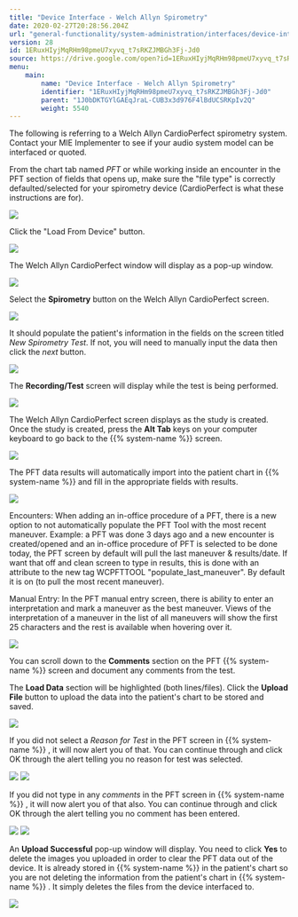 ```yaml
---
title: "Device Interface - Welch Allyn Spirometry"
date: 2020-02-27T20:28:56.204Z
url: "general-functionality/system-administration/interfaces/device-interface-welch-allyn-spirometry.html"
version: 28
id: 1ERuxHIyjMqRHm98pmeU7xyvq_t7sRKZJMBGh3Fj-Jd0
source: https://drive.google.com/open?id=1ERuxHIyjMqRHm98pmeU7xyvq_t7sRKZJMBGh3Fj-Jd0
menu:
    main:
        name: "Device Interface - Welch Allyn Spirometry"
        identifier: "1ERuxHIyjMqRHm98pmeU7xyvq_t7sRKZJMBGh3Fj-Jd0"
        parent: "1J0bDKTGYlGAEqJraL-CUB3x3d976F4lBdUCSRKpIv2Q"
        weight: 5540
---
```

The following is referring to a Welch Allyn CardioPerfect spirometry system. Contact your MIE Implementer to see if your audio system model can be interfaced or quoted.

From the chart tab named *PFT* or while working inside an encounter in the PFT section of fields that opens up, make sure the "file type" is correctly defaulted/selected for your spirometry device (CardioPerfect is what these instructions are for).

![](../../../external_files/eb813f54e47cb5890c40ee40c1c5c5c5.png)

Click the "Load From Device" button.

![](../../../external_files/a4bb4d538608e77b2112bcc9676bf136.png)

The Welch Allyn CardioPerfect window will display as a pop-up window.

![](../../../external_files/c498dc674cbab6261a22d003f09df157.png)

Select the **Spirometry** button on the Welch Allyn CardioPerfect screen.

![](../../../external_files/929d3202321d747b5818b271f46f9fd7.png)

It should populate the patient's information in the fields on the screen titled *New Spirometry Test*. If not, you will need to manually input the data then click the *next* button.

![](../../../external_files/7901bdc85114d1bfebdf04b6a3e042bf.png)

The **Recording/Test** screen will display while the test is being performed.

![](../../../external_files/f020251c8afa768d233241905b5701fd.png)

The Welch Allyn CardioPerfect screen displays as the study is created. Once the study is created, press the **Alt Tab** keys on your computer keyboard to go back to the {{% system-name %}} screen.

![](../../../external_files/d264f62c85448ab577f0da0209e1de6f.png)

The PFT data results will automatically import into the patient chart in {{% system-name %}} and fill in the appropriate fields with results.

![](../../../external_files/42601ae2503ff792b4f336f79f50239e.png)

Encounters: When adding an in-office procedure of a PFT, there is a new option to not automatically populate the PFT Tool with the most recent maneuver. Example: a PFT was done 3 days ago and a new encounter is created/opened and an in-office procedure of PFT is selected to be done today, the PFT screen by default will pull the last maneuver & results/date. If want that off and clean screen to type in results, this is done with an attribute to the new tag WCPFTTOOL "populate_last_maneuver". By default it is on (to pull the most recent maneuver).

Manual Entry: In the PFT manual entry screen, there is ability to enter an interpretation and mark a maneuver as the best maneuver. Views of the interpretation of a maneuver in the list of all maneuvers will show the first 25 characters and the rest is available when hovering over it.

![](../../../external_files/dba7479b144d71d07cdab198e4c47d49.png)

You can scroll down to the **Comments** section on the PFT {{% system-name %}} screen and document any comments from the test.

The **Load Data** section will be highlighted (both lines/files). Click the **Upload File** button to upload the data into the patient's chart to be stored and saved.

![](../../../external_files/c3d568dc85b7b975679cfbf15b9e429d.png)

If you did not select a *Reason for Test* in the PFT screen in {{% system-name %}} , it will now alert you of that. You can continue through and click OK through the alert telling you no reason for test was selected.

![](../../../external_files/f9d1af39496ad1c1667b69947315a5e2.png) ![](../../../external_files/b392ce1f93cb1e0b5bb570daba7abbf2.png)

If you did not type in any *comments* in the PFT screen in {{% system-name %}} , it will now alert you of that also. You can continue through and click OK through the alert telling you no comment has been entered.

![](../../../external_files/8bb39cc6f38d2eeec0bae2d24792e178.png) ![](../../../external_files/96930160299d45d43a7d933f96f21a75.png)

An **Upload Successful** pop-up window will display. You need to click **Yes** to delete the images you uploaded in order to clear the PFT data out of the device. It is already stored in {{% system-name %}} in the patient's chart so you are not deleting the information from the patient's chart in {{% system-name %}} . It simply deletes the files from the device interfaced to.

![](../../../external_files/7b893ee9fac37b879c99d80f300fdfc8.png)

